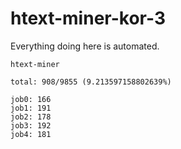 # htext-miner-kor-3

Everything doing here is automated.

```
htext-miner

total: 908/9855 (9.213597158802639%)

job0: 166
job1: 191
job2: 178
job3: 192
job4: 181
```